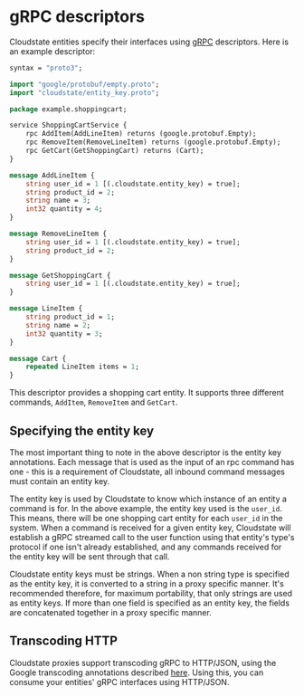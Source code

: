 # gRPC descriptors

Cloudstate entities specify their interfaces using [gRPC](https://grpc.io) descriptors. Here is an example descriptor:

```proto
syntax = "proto3";

import "google/protobuf/empty.proto";
import "cloudstate/entity_key.proto";

package example.shoppingcart;

service ShoppingCartService {
    rpc AddItem(AddLineItem) returns (google.protobuf.Empty);
    rpc RemoveItem(RemoveLineItem) returns (google.protobuf.Empty);
    rpc GetCart(GetShoppingCart) returns (Cart);
}

message AddLineItem {
    string user_id = 1 [(.cloudstate.entity_key) = true];
    string product_id = 2;
    string name = 3;
    int32 quantity = 4;
}

message RemoveLineItem {
    string user_id = 1 [(.cloudstate.entity_key) = true];
    string product_id = 2;
}

message GetShoppingCart {
    string user_id = 1 [(.cloudstate.entity_key) = true];
}

message LineItem {
    string product_id = 1;
    string name = 2;
    int32 quantity = 3;
}

message Cart {
    repeated LineItem items = 1;
}
```

This descriptor provides a shopping cart entity. It supports three different commands, `AddItem`, `RemoveItem` and `GetCart`.

## Specifying the entity key

The most important thing to note in the above descriptor is the entity key annotations. Each message that is used as the input of an rpc command has one - this is a requirement of Cloudstate, all inbound command messages must contain an entity key.

The entity key is used by Cloudstate to know which instance of an entity a command is for. In the above example, the entity key used is the `user_id`. This means, there will be one shopping cart entity for each `user_id` in the system. When a command is received for a given entity key, Cloudstate will establish a gRPC streamed call to the user function using that entity's type's protocol if one isn't already established, and any commands received for the entity key will be sent through that call.

Cloudstate entity keys must be strings. When a non string type is specified as the entity key, it is converted to a string in a proxy specific manner. It's recommended therefore, for maximum portability, that only strings are used as entity keys. If more than one field is specified as an entity key, the fields are concatenated together in a proxy specific manner.

## Transcoding HTTP

Cloudstate proxies support transcoding gRPC to HTTP/JSON, using the Google transcoding annotations described [here](https://cloud.google.com/endpoints/docs/grpc/transcoding). Using this, you can consume your entities' gRPC interfaces using HTTP/JSON.
